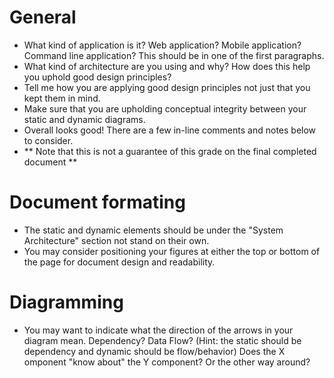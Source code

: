 # General
- What kind of application is it? Web application? Mobile application? Command line application? This should be in one of the first paragraphs.
- What kind of architecture are you using and why? How does this help you uphold good design principles?
- Tell me how you are applying good design principles not just that you kept them in mind.
- Make sure that you are upholding conceptual integrity between your static and dynamic diagrams.
- Overall looks good! There are a few in-line comments and notes below to consider. 
- ** Note that this is not a guarantee of this grade on the final completed document **


# Document formating
- The static and dynamic elements should be under the "System Architecture" section not stand on their own.
- You may consider positioning your figures at either the top or bottom of the page for document design and readability.


# Diagramming
- You may want to indicate what the direction of the arrows in your diagram mean. Dependency? Data Flow? (Hint: the static should be dependency and dynamic should be flow/behavior) Does the X omponent "know about" the Y component? Or the other way around?
